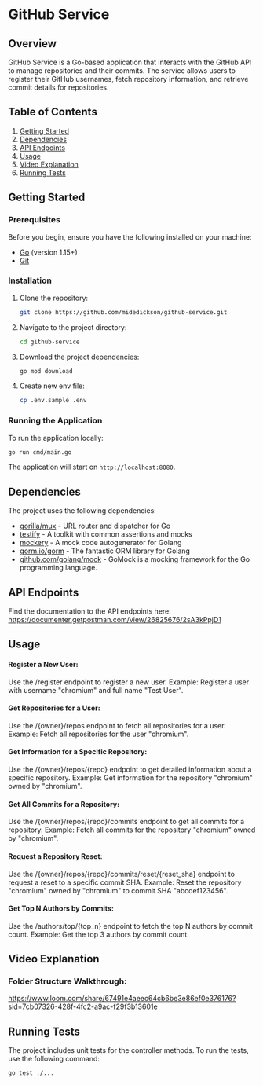 # GitHub Service

## Overview

GitHub Service is a Go-based application that interacts with the GitHub API to manage repositories and their commits. The service allows users to register their GitHub usernames, fetch repository information, and retrieve commit details for repositories.

## Table of Contents

1. [Getting Started](#getting-started)
2. [Dependencies](#dependencies)
3. [API Endpoints](#api-endpoints)
4. [Usage](#usage)
5. [Video Explanation](#video-example)
6. [Running Tests](#running-tests)

## Getting Started

### Prerequisites

Before you begin, ensure you have the following installed on your machine:

- [Go](https://golang.org/doc/install) (version 1.15+)
- [Git](https://git-scm.com/book/en/v2/Getting-Started-Installing-Git)

### Installation

1. Clone the repository:

   ```sh
   git clone https://github.com/midedickson/github-service.git
   ```

2. Navigate to the project directory:

   ```sh
   cd github-service
   ```

3. Download the project dependencies:

   ```sh
   go mod download
   ```

4. Create new env file:
   ```sh
   cp .env.sample .env
   ```

### Running the Application

To run the application locally:

```sh
go run cmd/main.go
```

The application will start on `http://localhost:8080`.

## Dependencies

The project uses the following dependencies:

- [gorilla/mux](https://github.com/gorilla/mux) - URL router and dispatcher for Go
- [testify](https://github.com/stretchr/testify) - A toolkit with common assertions and mocks
- [mockery](https://github.com/vektra/mockery) - A mock code autogenerator for Golang
- [gorm.io/gorm](https://gorm.io/) - The fantastic ORM library for Golang
- [github.com/golang/mock](https://github.com/golang/mock) - GoMock is a mocking framework for the Go programming language.

## API Endpoints

Find the documentation to the API endpoints here: https://documenter.getpostman.com/view/26825676/2sA3kPpjD1

## Usage

#### Register a New User:

Use the /register endpoint to register a new user.
Example: Register a user with username "chromium" and full name "Test User".

#### Get Repositories for a User:

Use the /{owner}/repos endpoint to fetch all repositories for a user.
Example: Fetch all repositories for the user "chromium".

#### Get Information for a Specific Repository:

Use the /{owner}/repos/{repo} endpoint to get detailed information about a specific repository.
Example: Get information for the repository "chromium" owned by "chromium".

#### Get All Commits for a Repository:

Use the /{owner}/repos/{repo}/commits endpoint to get all commits for a repository.
Example: Fetch all commits for the repository "chromium" owned by "chromium".

#### Request a Repository Reset:

Use the /{owner}/repos/{repo}/commits/reset/{reset_sha} endpoint to request a reset to a specific commit SHA.
Example: Reset the repository "chromium" owned by "chromium" to commit SHA "abcdef123456".

#### Get Top N Authors by Commits:

Use the /authors/top/{top_n} endpoint to fetch the top N authors by commit count.
Example: Get the top 3 authors by commit count.

## Video Explanation

### Folder Structure Walkthrough:

https://www.loom.com/share/67491e4aeec64cb6be3e86ef0e376176?sid=7cb07326-428f-4fc2-a9ac-f29f3b13601e

## Running Tests

The project includes unit tests for the controller methods. To run the tests, use the following command:

```sh
go test ./...
```
